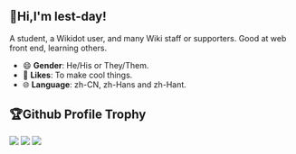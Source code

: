 ## 👀Hi,I'm lest-day!
A student, a Wikidot user, and many Wiki staff or supporters. Good at web front end, learning others.

* 😄 **Gender**: He/His or They/Them.
* 💖 **Likes**: To make cool things.
* 🌐 **Language**: zh-CN, zh-Hans and zh-Hant.

## 🏆Github Profile Trophy
<img src="https://readme.lestday233.eu.org/api?username=lest-day&count_private=true&theme=dracula&line_height=20">
<img src="https://readme.lestday233.eu.org/api/top-langs/?username=anuraghazra&layout=compact&theme=dracula">
<img src="https://github-readme-activity-graph.vercel.app/graph?username=lest-day&theme=github">

